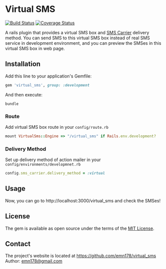 # Virtual SMS

[![Build Status](https://api.travis-ci.org/emn178/virtual_sms.png)](https://travis-ci.org/emn178/virtual_sms)
[![Coverage Status](https://coveralls.io/repos/emn178/virtual_sms/badge.svg?branch=master)](https://coveralls.io/r/emn178/virtual_sms?branch=master)

A rails plugin that provides a virtual SMS box and [SMS Carrier](https://github.com/emn178/sms_carrier) delivery method. You can send SMS to this virtual SMS box instead of real SMS service in development environment, and you can preview the SMSes in this virtual SMS box in web page.

## Installation

Add this line to your application's Gemfile:

```ruby
gem 'virtual_sms', group: :development
```

And then execute:

    bundle

### Route
Add virtual SMS box route in your `config/route.rb`
```Ruby
mount VirtualSms::Engine => "/virtual_sms" if Rails.env.development?
```

### Delivery Method
Set up delivery method of action mailer in your `config/environments/developmnet.rb`
```Ruby
config.sms_carrier.delivery_method = :virtual
```

## Usage
Now, you can go to http://localhost:3000/virtual_sms and check the SMSes!

## License

The gem is available as open source under the terms of the [MIT License](http://opensource.org/licenses/MIT).

## Contact
The project's website is located at https://github.com/emn178/virtual_sms  
Author: emn178@gmail.com
